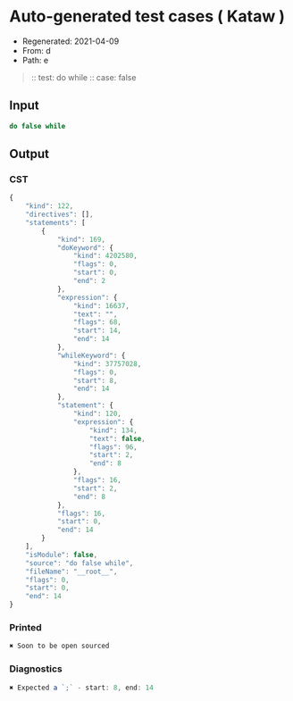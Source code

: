 # Auto-generated test cases ( Kataw )
- Regenerated: 2021-04-09
- From: d
- Path: e
> :: test: do while
> :: case: false
## Input

`````js
do false while
`````

## Output
### CST

```javascript
{
    "kind": 122,
    "directives": [],
    "statements": [
        {
            "kind": 169,
            "doKeyword": {
                "kind": 4202580,
                "flags": 0,
                "start": 0,
                "end": 2
            },
            "expression": {
                "kind": 16637,
                "text": "",
                "flags": 68,
                "start": 14,
                "end": 14
            },
            "whileKeyword": {
                "kind": 37757028,
                "flags": 0,
                "start": 8,
                "end": 14
            },
            "statement": {
                "kind": 120,
                "expression": {
                    "kind": 134,
                    "text": false,
                    "flags": 96,
                    "start": 2,
                    "end": 8
                },
                "flags": 16,
                "start": 2,
                "end": 8
            },
            "flags": 16,
            "start": 0,
            "end": 14
        }
    ],
    "isModule": false,
    "source": "do false while",
    "fileName": "__root__",
    "flags": 0,
    "start": 0,
    "end": 14
}
```

### Printed

```javascript
✖ Soon to be open sourced
```

### Diagnostics

```javascript
✖ Expected a `;` - start: 8, end: 14

```

